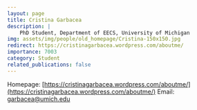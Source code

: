 ```yaml
---
layout: page
title: Cristina Garbacea
description: |
    PhD Student, Department of EECS, University of Michigan
img: assets/img/people/old_homepage/Cristina-150x150.jpg
redirect: https://cristinagarbacea.wordpress.com/aboutme/
importance: 7003
category: Student
related_publications: false
---
```

Homepage: [https://cristinagarbacea.wordpress.com/aboutme/](https://cristinagarbacea.wordpress.com/aboutme/)
Email: [garbacea@umich.edu](mailto:garbacea@umich.edu)
